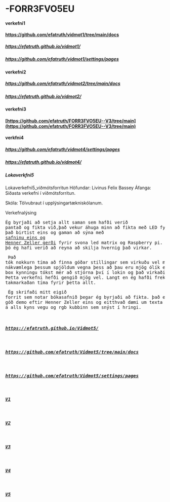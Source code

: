 # -FORR3FVO5EU

#### verkefni1
#### https://github.com/efatruth/vidmot1/tree/main/docs
##### https://efatruth.github.io/vidmot1/
##### https://github.com/efatruth/vidmot1/settings/pages

#### verkefni2
##### https://github.com/efatruth/vidmot2/tree/main/docs
##### https://efatruth.github.io/vidmot2/

#### verkefni3
#### [https://github.com/efatruth/FORR3FVO5EU--V3/tree/main](https://github.com/efatruth/FORR3FVO5EU--V3/tree/main)


#### verkfni4
##### https://github.com/efatruth/vidmot4/settings/pages
##### https://efatruth.github.io/vidmot4/

##### Lokaverkfni5
Lokaverkefni5_viðmótsforritun
Höfundar: Livinus Felix Bassey
Áfanga: Siðasta verkefni í viðmótsforritun.

Skóla: Tölvubraut í upplýsingartækniskólanum.

Verkefnalýsing
      <p><pre>Ég byrjaði að setja allt saman sem hafði verið pantað og fikta við,það vekur áhuga minn
        að fikta með LED fylki þar sem það birtist eins og gaman 
        að sýna með <a href="https://github.com/hzeller/rpi-rgb-led-matrix">safninu eins og
        Henner Zeller gerði</a> fyrir svona led matrix og Raspberry pi. Jafnvel þó ég hafi verið að reyna
        að skilja hvernig það virkar.</pre><pre> Það tók nokkurn tíma að finna góðar stillingar sem virkuðu vel
        með nákvæmlega þessum spjöldum vegna þess að þau eru mjög ólík en með rgb box kynningu tókst mér
        að stjórna því í lokin og það virkaði mjög vel. Þetta verkefni hefði gengið mjög vel. Langt en ég hafði
        frekar takmarkaðan tíma fyrir þetta allt.</pre><pre> Ég skrifaði mitt eigið forrit sem notar bókasafnið þegar ég byrjaði að fikta.
        það eru nokkuð góð demo eftir Henner Zeller eins og eitthvað dæmi um texta sem fer yfir á alls kyns vegu
        og rgb kubbinn sem snýst í hringi.
      </p>




##### https://efatruth.github.io/Vidmot5/
##### https://github.com/efatruth/Vidmot5/tree/main/docs
##### https://github.com/efatruth/Vidmot5/settings/pages

##### [V1](V1)
##### [V2](V2)
##### [V3](V3)
##### [V4](V4)
##### [V5](V5)
